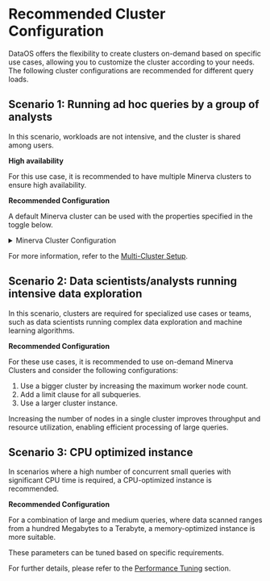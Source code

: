 # Recommended Cluster Configuration

DataOS offers the flexibility to create clusters on-demand based on specific use cases, allowing you to customize the cluster according to your needs. The following cluster configurations are recommended for different query loads.

## Scenario 1: Running ad hoc queries by a group of analysts

In this scenario, workloads are not intensive, and the cluster is shared among users.

**High availability**

For this use case, it is recommended to have multiple Minerva clusters to ensure high availability.

**Recommended Configuration**

A default Minerva cluster can be used with the properties specified in the toggle below.

<details>
<summary>Minerva Cluster Configuration</summary>

```yaml
name: minervab
version: v1    
type: cluster
description: the default minerva cluster b
tags:
- cluster
- minerva
cluster:                          
nodeSelector:
    "dataos.io/purpose": "query"
toleration: query
runAsApiKey: api-key
minerva:            
    replicas: 2
    resources:
    limits:
        cpu: 2000m
        memory: 4Gi
    requests:
        cpu: 2000m
        memory: 4Gi
    debug:
    logLevel: INFO
    trinoLogLevel: ERROR
```
</details>

For more information, refer to the [Multi-Cluster Setup](/resources/cluster/examples/multiple_cluster_setup/).

## Scenario 2: Data scientists/analysts running intensive data exploration

In this scenario, clusters are required for specialized use cases or teams, such as data scientists running complex data exploration and machine learning algorithms.

**Recommended Configuration**

For these use cases, it is recommended to use on-demand Minerva Clusters and consider the following configurations:

1. Use a bigger cluster by increasing the maximum worker node count.
2. Add a limit clause for all subqueries.
3. Use a larger cluster instance.

Increasing the number of nodes in a single cluster improves throughput and resource utilization, enabling efficient processing of large queries.


## Scenario 3: CPU optimized instance

In scenarios where a high number of concurrent small queries with significant CPU time is required, a CPU-optimized instance is recommended.

**Recommended Configuration**

For a combination of large and medium queries, where data scanned ranges from a hundred Megabytes to a Terabyte, a memory-optimized instance is more suitable.

These parameters can be tuned based on specific requirements.

For further details, please refer to the [Performance Tuning](/resources/cluster/performance_tuning/) section.